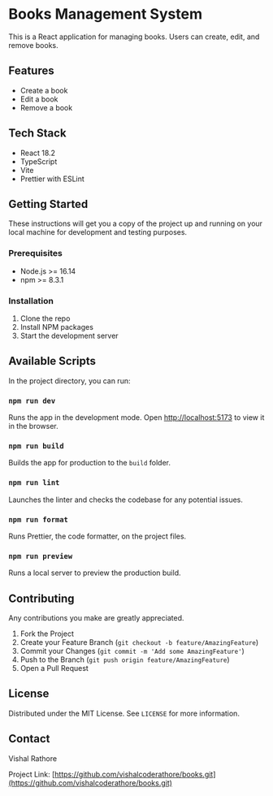 # Books Management System

This is a React application for managing books. Users can create, edit, and remove books.

## Features

- Create a book
- Edit a book
- Remove a book

## Tech Stack

- React 18.2
- TypeScript
- Vite
- Prettier with ESLint

## Getting Started

These instructions will get you a copy of the project up and running on your local machine for development and testing purposes.

### Prerequisites

- Node.js >= 16.14
- npm >= 8.3.1

### Installation

1. Clone the repo
2. Install NPM packages
3. Start the development server

## Available Scripts

In the project directory, you can run:

### `npm run dev`

Runs the app in the development mode. Open [http://localhost:5173](http://localhost:5173) to view it in the browser.

### `npm run build`

Builds the app for production to the `build` folder.

### `npm run lint`

Launches the linter and checks the codebase for any potential issues.

### `npm run format`

Runs Prettier, the code formatter, on the project files.

### `npm run preview`

Runs a local server to preview the production build.

## Contributing

Any contributions you make are greatly appreciated.

1. Fork the Project
2. Create your Feature Branch (`git checkout -b feature/AmazingFeature`)
3. Commit your Changes (`git commit -m 'Add some AmazingFeature'`)
4. Push to the Branch (`git push origin feature/AmazingFeature`)
5. Open a Pull Request

## License

Distributed under the MIT License. See `LICENSE` for more information.

## Contact

Vishal Rathore

Project Link: [https://github.com/vishalcoderathore/books.git](https://github.com/vishalcoderathore/books.git)
